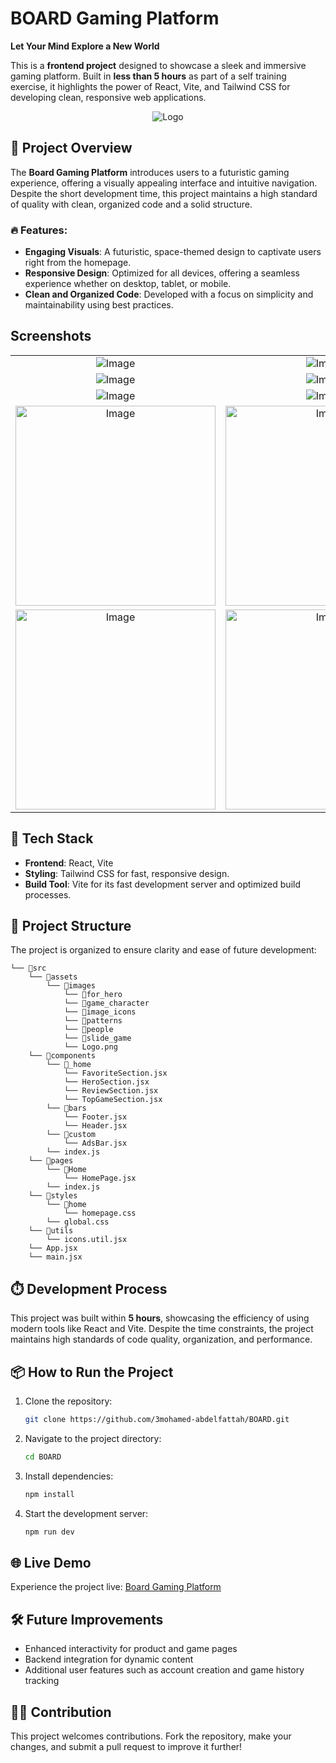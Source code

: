 # BOARD Gaming Platform

**Let Your Mind Explore a New World**

This is a **frontend project** designed to showcase a sleek and immersive gaming platform. Built in **less than 5 hours** as part of a self training exercise, it highlights the power of React, Vite, and Tailwind CSS for developing clean, responsive web applications.

<div  align="center">

![Logo](https://github.com/user-attachments/assets/1010c424-402e-4ead-a190-78a3b6ca63f1)
</div>

## 🚀 Project Overview

The **Board Gaming Platform** introduces users to a futuristic gaming experience, offering a visually appealing interface and intuitive navigation. Despite the short development time, this project maintains a high standard of quality with clean, organized code and a solid structure.

### 🔥 Features:

- **Engaging Visuals**: A futuristic, space-themed design to captivate users right from the homepage.
- **Responsive Design**: Optimized for all devices, offering a seamless experience whether on desktop, tablet, or mobile.
- **Clean and Organized Code**: Developed with a focus on simplicity and maintainability using best practices.

## Screenshots

 <table align="center">
  <tr align='center'>
    <td><img src="https://github.com/user-attachments/assets/c491c7c1-80c7-45d4-9ef8-2bb79a0260e3" alt="Image" /></td>
    <td><img src="https://github.com/user-attachments/assets/ca8472d9-43f7-49c9-8f6e-48a858192b0e" alt="Image" /></td>
  </tr>
  <tr align='center'>
    <td><img src="https://github.com/user-attachments/assets/f2c76fe2-36bb-431d-b318-0ee9d24c3d5a" alt="Image" /></td>
    <td><img src="https://github.com/user-attachments/assets/f41ff3c1-454f-4194-a53e-732c7986d9c1" alt="Image" /></td>
  </tr>
  <tr align='center'>
    <td><img src="https://github.com/user-attachments/assets/89199e42-8111-4255-bf4e-7d3afe1a8587" alt="Image" /></td>
    <td><img src="https://github.com/user-attachments/assets/220e5af7-a29d-4d96-9970-b448311a066b" alt="Image" /></td>
  </tr>
  <tr align='center'>
    <td><img width='320px' src="https://github.com/user-attachments/assets/7b01ac78-e080-4d4e-b0e6-9e7e15ed1805" alt="Image" /></td>
    <td><img width='320px' src="https://github.com/user-attachments/assets/540aa6e9-9efe-4712-a09e-8374eeb6b54e" alt="Image" /></td>
  </tr>
  <tr align='center'>
    <td><img width='320px' src="https://github.com/user-attachments/assets/16920a6a-ce03-4f80-8691-0b0e84962a71" alt="Image" /></td>
    <td><img width='320px' src="https://github.com/user-attachments/assets/94e4eab3-a0cb-4813-9cc5-31968da61673" alt="Image" /></td>
  </tr>
</table>


## 🎨 Tech Stack

- **Frontend**: React, Vite
- **Styling**: Tailwind CSS for fast, responsive design.
- **Build Tool**: Vite for its fast development server and optimized build processes.

## 📂 Project Structure

The project is organized to ensure clarity and ease of future development:

```
└── 📁src
    └── 📁assets
        └── 📁images
            └── 📁for_hero
            └── 📁game_character
            └── 📁image_icons
            └── 📁patterns
            └── 📁people
            └── 📁slide_game
            └── Logo.png
    └── 📁components
        └── 📁_home
            └── FavoriteSection.jsx
            └── HeroSection.jsx
            └── ReviewSection.jsx
            └── TopGameSection.jsx
        └── 📁bars
            └── Footer.jsx
            └── Header.jsx
        └── 📁custom
            └── AdsBar.jsx
        └── index.js
    └── 📁pages
        └── 📁Home
            └── HomePage.jsx
        └── index.js
    └── 📁styles
        └── 📁home
            └── homepage.css
        └── global.css
    └── 📁utils
        └── icons.util.jsx
    └── App.jsx
    └── main.jsx
```

## ⏱️ Development Process

This project was built within **5 hours**, showcasing the efficiency of using modern tools like React and Vite. Despite the time constraints, the project maintains high standards of code quality, organization, and performance.

## 📦 How to Run the Project

1. Clone the repository:

   ```bash
   git clone https://github.com/3mohamed-abdelfattah/BOARD.git
   ```

2. Navigate to the project directory:

   ```bash
   cd BOARD
   ```

3. Install dependencies:

   ```bash
   npm install
   ```

4. Start the development server:

   ```bash
   npm run dev
   ```

## 🌐 Live Demo

Experience the project live: [Board Gaming Platform](https://board-nine-wheat.vercel.app/)

## 🛠️ Future Improvements

- Enhanced interactivity for product and game pages
- Backend integration for dynamic content
- Additional user features such as account creation and game history tracking

## 👨‍💻 Contribution

This project welcomes contributions. Fork the repository, make your changes, and submit a pull request to improve it further!
